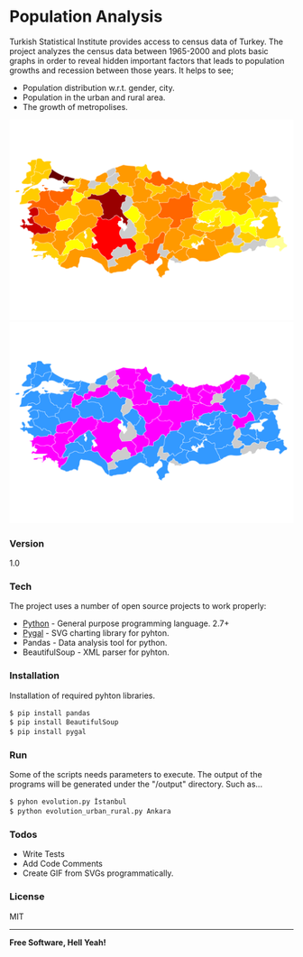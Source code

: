 # Population Analysis

Turkish	Statistical	Institute provides access to census data of Turkey. The project analyzes the census data between 1965-2000 and plots basic graphs in order to reveal hidden important factors that leads to population growths and recession between those years. It helps to see;

  - Population distribution w.r.t. gender, city.
  - Population in the urban and rural area. 
  - The growth of metropolises.

![Alt Text](https://github.com/pekzeki/PopulationAnalysis/blob/master/output/growth.gif)
![Alt Text](https://github.com/pekzeki/PopulationAnalysis/blob/master/output/dominance.gif)


### Version
1.0

### Tech

The project uses a number of open source projects to work properly:

* [Python] - General purpose programming language. 2.7+
* [Pygal] - SVG charting library for pyhton. 
* Pandas - Data analysis tool for python.
* BeautifulSoup - XML parser for pyhton.

### Installation

Installation of required pyhton libraries.

```sh
$ pip install pandas
$ pip install BeautifulSoup
$ pip install pygal
```

### Run

Some of the scripts needs parameters to execute. The output of the programs will be generated under the "/output" directory. Such as...

```sh
$ pyhon evolution.py İstanbul
$ python evolution_urban_rural.py Ankara
```

### Todos

 - Write Tests
 - Add Code Comments
 - Create GIF from SVGs programmatically. 

### License
MIT

----

**Free Software, Hell Yeah!**

[//]: # 
   [Python]: <https://www.python.org/>
   [Pygal]: <http://www.pygal.org/en/stable/>

